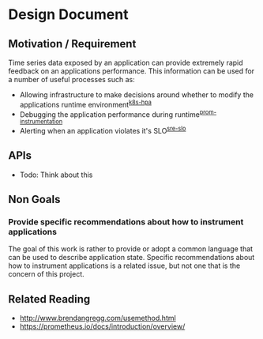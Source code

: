 # Design Document

## Motivation / Requirement

Time series data exposed by an application can provide extremely rapid feedback on an applications performance. This
information can be used for a number of useful processes such as:

- Allowing infrastructure to make decisions around whether to modify the applications runtime environment<sup>[k8s-hpa](https://kubernetes.io/docs/tasks/run-application/horizontal-pod-autoscale/)</sup>
- Debugging the application performance during runtime<sup>[prom-instrumentation](https://prometheus.io/docs/practices/instrumentation/)</sup>
- Alerting when an application violates it's SLO<sup>[sre-slo](https://landing.google.com/sre/book/chapters/service-level-objectives.html)</sup>

## APIs

- Todo: Think about this

## Non Goals

### Provide specific recommendations about how to instrument applications

The goal of this work is rather to provide or adopt a common language that can be used to describe application state.
Specific recommendations about how to instrument applications is a related issue, but not one that is the concern
of this project.

## Related Reading

- http://www.brendangregg.com/usemethod.html
- https://prometheus.io/docs/introduction/overview/
